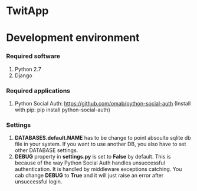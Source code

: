 TwitApp
=======
# Development environment

### Required software
1. Python 2.7
2. Django

### Required applications
1. Python Social Auth: https://github.com/omab/python-social-auth (Install with pip: pip install python-social-auth)

### Settings
1. **DATABASES.default.NAME** has to be change to point absoulte sqlite db file in your system. If you want to use another DB, you also have to set other DATABASE settings.
2. **DEBUG** property in **settings.py** is set to **False** by default. This is because of the way Python Social Auth handles unsuccessful authentication. It is handled by middleware exceptions catching. You cab change **DEBUG** to **True** and it will just raise an error after unsuccessful login.
